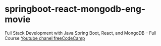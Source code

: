 # springboot-react-mongodb-eng-movie
Full Stack Development with Java Spring Boot, React, and MongoDB – Full Course
[Youtube chanel freeCodeCamp](https://www.youtube.com/watch?v=5PdEmeopJVQ&list=WL)
